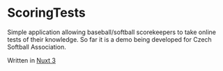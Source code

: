 # ScoringTests

Simple application allowing baseball/softball scorekeepers to take online tests of their knowledge. So far it is a demo being developed for Czech Softball Association.

Written in [Nuxt 3](https://v3.nuxtjs.org/)
